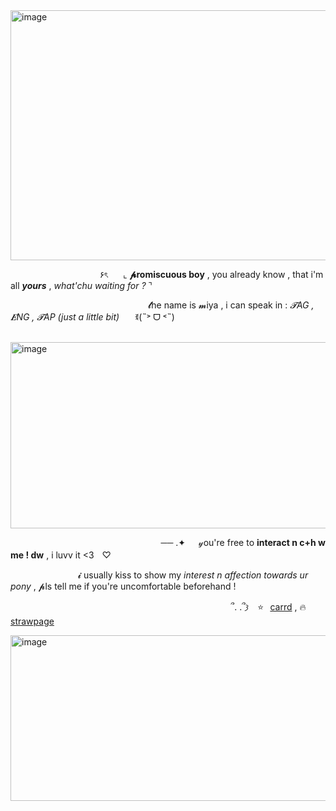 <img width="1200" height="400" alt="image" src="https://github.com/user-attachments/assets/1c4b407d-fd1d-4a3b-8edf-1bce6f912a4f" />

 ⠀⠀ ⠀⠀ ⠀⠀  ⠀⠀ ⠀⠀⠀⠀ ۶ৎ ⠀⠀⌞ __𝓹romiscuous boy__ , you already know , that i'm all __*yours*__ , *what'chu waiting for ?* ⌝  ⠀

 ⠀⠀ ⠀⠀ ⠀ ⠀⠀ ⠀⠀⠀ ⠀⠀ ⠀ ⠀⠀ ⠀⠀ ⠀𝓽he name is 𝓶iya , i can speak in : *𝓣AG , 𝑬NG , 𝓣AP (just a little bit)* ⠀⠀ꉂ(˵˃ ᗜ ˂˵)

 ⠀⠀ ⠀⠀ ⠀ ⠀⠀ ⠀⠀⠀ ⠀⠀<img width="660" height="298" alt="image" src="https://github.com/user-attachments/assets/7fec0d97-f9fd-41dc-a2fb-b1adbccc9793" />

 ⠀⠀ ⠀⠀ ⠀ ⠀⠀ ⠀⠀⠀  ⠀⠀ ⠀⠀ ⠀⠀ ⠀⠀⠀⠀ ── .✦⠀⠀𝓎ou're free to __interact n c+h w me ! dw__ , i luvv it <3ㅤ♡

 ⠀⠀ ⠀ ⠀⠀⠀ ⠀ ⠀⠀𝓲 usually kiss to show my *interest n affection towards ur pony* , 𝓹ls tell me if you're uncomfortable beforehand !

 ⠀⠀ ⠀⠀ ⠀ ⠀⠀⠀ ⠀⠀ ⠀ ⠀⠀⠀⠀ ⠀⠀ ⠀ ⠀⠀⠀⠀ ⠀⠀⠀ ⠀⠀ ⠀ ⠀ ՞. .՞𐦯 ⠀⭐⠀[carrd](https://koriandrrs.carrd.co) , 🔥 [strawpage](https://koriandrrs.straw.page)


<img width="1199" height="265" alt="image" src="https://github.com/user-attachments/assets/5d3f7d6e-d2a5-4c0d-a633-47e7fbe586be" />

